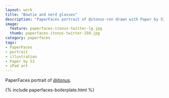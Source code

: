 ```yaml
---
layout: work
title: "Bowtie and nerd glasses"
description: "PaperFaces portrait of @itonus-ron drawn with Paper by 53 on an iPad."
image: 
  feature: paperfaces-itonus-twitter-lg.jpg
  thumb: paperfaces-itonus-twitter-150.jpg
category: paperfaces
tags: 
- PaperFaces
- portrait
- illustration
- Paper by 53
- iPad art
---
```


PaperFaces portrait of [@itonus](http://twitter.com/itonus).

{% include paperfaces-boilerplate.html %}